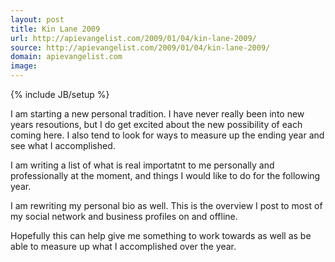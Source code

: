 ```yaml
---
layout: post
title: Kin Lane 2009
url: http://apievangelist.com/2009/01/04/kin-lane-2009/
source: http://apievangelist.com/2009/01/04/kin-lane-2009/
domain: apievangelist.com
image: 
---
```

{% include JB/setup %}<p>I am starting a new personal tradition. I have never really been into new years resoutions, but I do get excited about the new possibility of each coming here. I also tend to look for ways to measure up the ending year and see what I accomplished.<p></p>
I am writing a list of what is real importatnt to me personally and professionally at the moment, and things I would like to do for the following year.<p></p>
I am rewriting my personal bio as well. This is the overview I post to most of my social network and business profiles on and offline.<p></p>
Hopefully this can help give me something to work towards as well as be able to measure up what I accomplished over the year.</p>
